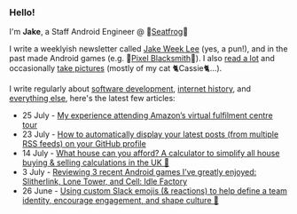 ### Hello!

I'm **Jake**, a Staff Android Engineer @ 🐸[Seatfrog](https://seatfrog.com/)🐸

I write a weeklyish newsletter called [Jake Week Lee](https://jakeweeklee.substack.com) (yes, a pun!), and in the past made Android games (e.g. 🔨[Pixel Blacksmith](https://play.google.com/store/apps/details?id=uk.co.jakelee.blacksmith&hl=en_GB&gl=US)🔨). I also [read a lot](https://www.goodreads.com/jakesteam
) and occasionally [take pictures](https://www.instagram.com/jakeleeuk/) (mostly of my cat 🐈Cassie🐈...).

I write regularly about [software development](https://blog.jakelee.co.uk), [internet history](https://history.jakelee.co.uk), and [everything else](https://jakelee.co.uk), here's the latest few articles:
<!-- feed start -->
- 25 July - [My experience attending Amazon’s virtual fulfilment centre tour](http://jakelee.co.uk/amazon-virtual-fulfilment-centre-tour/)
- 23 July - [How to automatically display your latest posts (from multiple RSS feeds) on your GitHub profile](https://blog.jakelee.co.uk/showing-latest-posts-from-multiple-sources-on-github-profile/)
- 14 July - [What house can you afford? A calculator to simplify all house buying &amp; selling calculations in the UK 🏡](http://jakelee.co.uk/house-affordability-spreadsheet/)
- 3 July - [Reviewing 3 recent Android games I’ve greatly enjoyed: Slitherlink, Lone Tower, and Cell: Idle Factory](http://jakelee.co.uk/june-july-android-game-reviews/)
- 26 June - [Using custom Slack emojis (&amp; reactions) to help define a team identity, encourage engagement, and shape culture 🎉](https://blog.jakelee.co.uk/custom-slack-emojis-impact-on-team/)
<!-- feed end -->

